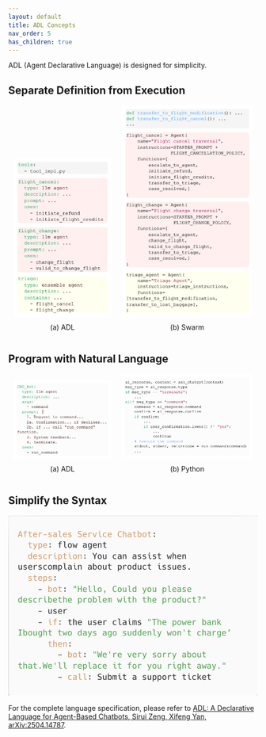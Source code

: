 ```yaml
---
layout: default
title: ADL Concepts
nav_order: 5
has_children: true
---
```


ADL (Agent Declarative Language) is designed for simplicity.

## Separate Definition from Execution
<div style="display: flex; justify-content: space-between; align-items: flex-end; width: 100%;">

  <div style="flex: 1.5; text-align: center; margin: 0 10px;">
    <img src="airline-a.png" style="max-width: 100%; height: auto;">
    <p style="margin-top: 8px;">(a) ADL</p>
  </div>

  <div style="flex: 2; text-align: center; margin: 0 10px;">
    <img src="airline-b.png" style="max-width: 100%; height: auto;">
    <p style="margin-top: 8px;">(b) Swarm</p>
  </div>

</div>

## Program with Natural Language


<div style="display: flex; justify-content: space-between; align-items: flex-end; width: 100%;">

  <div style="flex: 1.5; text-align: center; margin: 0 10px;">
    <img src="cmd-a.png" style="max-width: 100%; height: auto;">
    <p style="margin-top: 8px;">(a) ADL</p>
  </div>

  <div style="flex: 2; text-align: center; margin: 0 10px;">
    <img src="cmd-b.png" style="max-width: 100%; height: auto;">
    <p style="margin-top: 8px;">(b) Python</p>
  </div>

</div>

## Simplify the Syntax
![example](example.png)

For the complete language specification, please refer to [ADL: A Declarative Language for Agent-Based Chatbots, Sirui Zeng, Xifeng Yan, 	arXiv:2504.14787](https://arxiv.org/pdf/2504.14787). 
